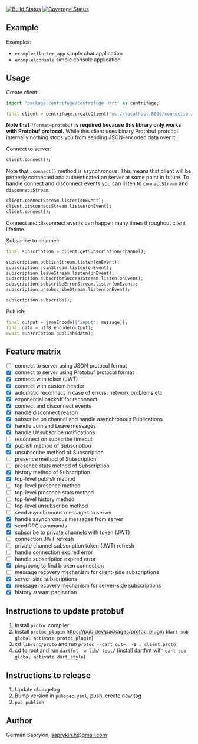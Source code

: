[![Build Status](https://travis-ci.org/centrifugal/centrifuge-dart.svg?branch=master)](https://travis-ci.org/centrifugal/centrifuge-dart)
[![Coverage Status](https://coveralls.io/repos/github/centrifugal/centrifuge-dart/badge.svg?branch=master)](https://coveralls.io/github/centrifugal/centrifuge-dart?branch=master)

## Example

Examples:
* `example\flutter_app` simple chat application
* `example\console` simple console application 

## Usage

Create client:

```dart
import 'package:centrifuge/centrifuge.dart' as centrifuge;

final client = centrifuge.createClient("ws://localhost:8000/connection/websocket?format=protobuf");
```

**Note that** `?format=protobuf` **is required because this library only works with Protobuf protocol.** While this client uses binary Protobuf protocol internally nothing stops you from sending JSON-encoded data over it.

Connect to server:
```dart
client.connect();
```

Note that `.connect()` method is asynchronous. This means that client will be properly connected and authenticated on server at some point in future. To handle connect and disconnect events you can listen to `connectStream` and `disconnectStream`:

```dart
client.connectStream.listen(onEvent);
client.disconnectStream.listen(onEvent);
client.connect();
```

Connect and disconnect events can happen many times throughout client lifetime.

Subscribe to channel:

```dart
final subscription = client.getSubscription(channel);

subscription.publishStream.listen(onEvent);
subscription.joinStream.listen(onEvent);  
subscription.leaveStream.listen(onEvent);
subscription.subscribeSuccessStream.listen(onEvent);
subscription.subscribeErrorStream.listen(onEvent);
subscription.unsubscribeStream.listen(onEvent);

subscription.subscribe();
```

Publish:
```dart
final output = jsonEncode({'input': message});
final data = utf8.encode(output);
await subscription.publish(data);
```

## Feature matrix

- [ ] connect to server using JSON protocol format
- [x] connect to server using Protobuf protocol format
- [x] connect with token (JWT)
- [x] connect with custom header
- [x] automatic reconnect in case of errors, network problems etc
- [x] exponential backoff for reconnect
- [x] connect and disconnect events
- [x] handle disconnect reason
- [x] subscribe on channel and handle asynchronous Publications
- [x] handle Join and Leave messages
- [x] handle Unsubscribe notifications
- [ ] reconnect on subscribe timeout
- [x] publish method of Subscription
- [x] unsubscribe method of Subscription
- [ ] presence method of Subscription
- [ ] presence stats method of Subscription
- [x] history method of Subscription
- [x] top-level publish method
- [ ] top-level presence method
- [ ] top-level presence stats method
- [ ] top-level history method
- [ ] top-level unsubscribe method
- [ ] send asynchronous messages to server
- [x] handle asynchronous messages from server
- [x] send RPC commands
- [x] subscribe to private channels with token (JWT)
- [ ] connection JWT refresh
- [ ] private channel subscription token (JWT) refresh
- [ ] handle connection expired error
- [ ] handle subscription expired error
- [x] ping/pong to find broken connection
- [ ] message recovery mechanism for client-side subscriptions
- [x] server-side subscriptions
- [x] message recovery mechanism for server-side subscriptions
- [x] history stream pagination

## Instructions to update protobuf

1) Install `protoc` compiler
2) Install `protoc_plugin` https://pub.dev/packages/protoc_plugin (`dart pub global activate protoc_plugin`)
3) cd `lib/src/proto` and run `protoc --dart_out=. -I . client.proto`
4) cd to root and run `dartfmt -w lib/ test/` (install dartfmt with `dart pub global activate dart_style`)

## Instructions to release

1) Update changelog
2) Bump version in `pubspec.yaml`, push, create new tag
3) `pub publish`

## Author

German Saprykin, saprykin.h@gmail.com
